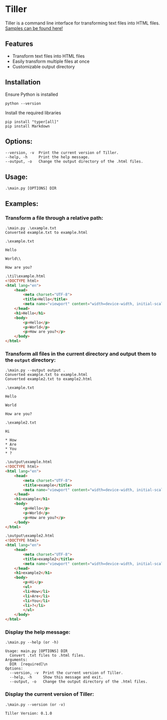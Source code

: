 # Tiller
Tiller is a command line interface for transforming text files into HTML files. 
[Samples can be found here!](https://namatuzio.github.io/tiller/)

## Features

- Transform text files into HTML files
- Easily transform multiple files at once
- Customizable output directory

## Installation

Ensure Python is installed

`python --version`

Install the required libraries

```
pip install "typer[all]"
pip install Markdown
```

## Options:

    --version, -v  Print the current version of Tiller.
    --help, -h     Print the help message.
    --output, -o   Change the output directory of the .html files.

## Usage:

    .\main.py [OPTIONS] DIR

## Examples:

### Transform a file through a relative path:

```
.\main.py .\example.txt
Converted example.txt to example.html
```

```
.\example.txt

Hello

World\\

How are you?
```

```html
.\til\example.html
<!DOCTYPE html>
<html lang="en">
    <head>
        <meta charset="UTF-8">
        <title>Hello</title>
        <meta name="viewport" content="width=device-width, initial-scale=1">
    </head>
    <h1>Hello</h1>
    <body>
        <p>Hello</p>
		<p>World</p>
		<p>How are you?</p>
    </body>
</html>
```

### Transform all files in the current directory and output them to the `output` directory:

    .\main.py --output output .
    Converted example.txt to example.html
    Converted example2.txt to example2.html


```
.\example.txt

Hello

World

How are you?
```

```
.\example2.txt

Hi

* How
* Are
* You
* ?
```

```html
.\output\example.html
<!DOCTYPE html>
<html lang="en">
    <head>
        <meta charset="UTF-8">
        <title>example</title>
        <meta name="viewport" content="width=device-width, initial-scale=1">
    </head>
    <h1>example</h1>
    <body>
        <p>Hello</p>
		<p>World</p>
		<p>How are you?</p>
    </body>
</html>
```

```html
.\output\example2.html
<!DOCTYPE html>
<html lang="en">
    <head>
        <meta charset="UTF-8">
        <title>example2</title>
        <meta name="viewport" content="width=device-width, initial-scale=1">
    </head>
    <h1>example2</h1>
    <body>
        <p>Hi</p>
		<ul>
		<li>How</li>
		<li>Are</li>
		<li>You</li>
		<li>?</li>
		</ul>
    </body>
</html>
```

### Display the help message:
```
.\main.py --help (or -h)

Usage: main.py [OPTIONS] DIR 
  Convert .txt files to .html files.
Arguments:
  DIR  [required]\n
Options:
  --version, -v  Print the current version of Tiller.
  --help, -h     Show this message and exit.
  --output, -o   Change the output directory of the .html files.
```

### Display the current version of Tiller:
  
```
.\main.py --version (or -v)

Tiller Version: 0.1.0 
```

